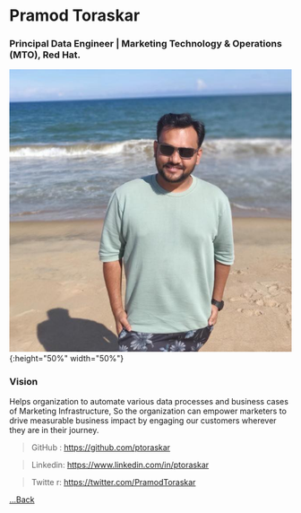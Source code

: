 
# Pramod Toraskar 

### Principal Data Engineer | Marketing Technology & Operations (MTO), Red Hat.

![test image size](/img/myself.jpg){:height="50%" width="50%"}

### Vision

Helps organization to automate various data processes and business cases of Marketing Infrastructure, 
So the organization can empower marketers to drive measurable business impact by engaging our customers wherever 
they are in their journey.

> GitHub  : https://github.com/ptoraskar

> Linkedin: https://www.linkedin.com/in/ptoraskar

> Twitte r: https://twitter.com/PramodToraskar


[...Back](README.md)
